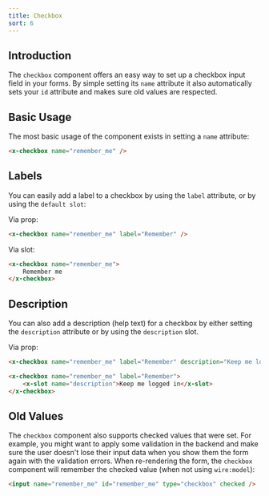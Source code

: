 ```yaml
---
title: Checkbox
sort: 6
---
```


## Introduction

The `checkbox` component offers an easy way to set up a checkbox input field in your forms.
By simple setting its `name` attribute it also automatically sets your `id` attribute and makes
sure old values are respected.

## Basic Usage

The most basic usage of the component exists in setting a `name` attribute:

```html
<x-checkbox name="remember_me" />
```

## Labels

You can easily add a label to a checkbox by using the `label` attribute, or by using the `default slot`:

Via prop:
```html
<x-checkbox name="remember_me" label="Remember" />
```

Via slot:
```html
<x-checkbox name="remember_me">
    Remember me
</x-checkbox>
```

## Description

You can also add a description (help text) for a checkbox by either setting the `description` attribute or 
by using the `description` slot.

Via prop:
```html
<x-checkbox name="remember_me" label="Remember" description="Keep me logged in" />
```

```html
<x-checkbox name="remember_me" label="Remember">
    <x-slot name="description">Keep me logged in</x-slot>
</x-checkbox>
```

## Old Values

The `checkbox` component also supports checked values that were set. For example,
you might want to apply some validation in the backend and make sure the user
doesn't lose their input data when you show them the form again with the validation errors.
When re-rendering the form, the `checkbox` component will remember the checked value (when not using `wire:model`):

```html
<input name="remember_me" id="remember_me" type="checkbox" checked />
```
